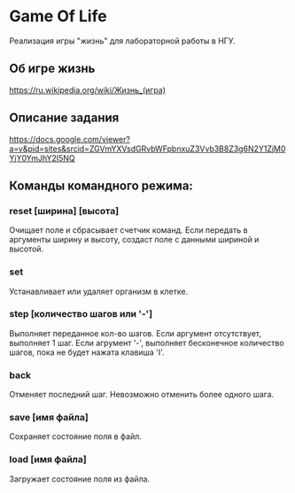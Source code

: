 #  Game Of Life

Реализация игры "жизнь" для лабораторной работы в НГУ.

## Об игре жизнь

https://ru.wikipedia.org/wiki/Жизнь_(игра)

## Описание задания

https://docs.google.com/viewer?a=v&pid=sites&srcid=ZGVmYXVsdGRvbWFpbnxuZ3Vvb3B8Z3g6N2Y1ZjM0YjY0YmJhY2I5NQ

## Команды командного режима:

### reset [ширина] [высота]

Очищает поле и сбрасывает счетчик команд.
Если передать в аргументы ширину и высоту, создаст поле с данными шириной и высотой.

### set <X> <Y>

Устанавливает или удаляет организм в клетке.

### step [количество шагов или '-']

Выполняет переданное кол-во шагов. Если аргумент отсутствует, выполняет 1 шаг.
Если агрумент '-', выполняет бесконечное количество шагов, пока не будет нажата клавиша 'I'.

### back

Отменяет последний шаг.
Невозможно отменить более одного шага.

### save [имя файла]

Сохраняет состояние поля в файл.

### load [имя файла]

Загружает состояние поля из файла.

